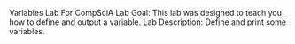 Variables Lab For CompSciA
Lab Goal: This lab was designed to teach you how to define and output a variable.
Lab Description: Define and print some variables.

